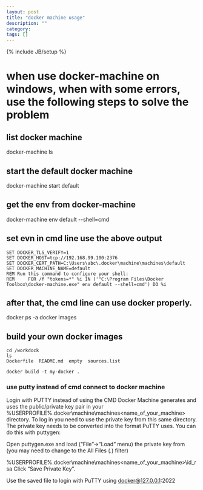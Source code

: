 ```yaml
---
layout: post
title: "docker machine usage"
description: ""
category: 
tags: []
---
```

{% include JB/setup %}

# when use docker-machine on windows, when with some errors, use the following steps to solve the problem

## list docker machine
docker-machine ls


## start the default docker machine
docker-machine start default

## get the env from docker-machine
docker-machine env default --shell=cmd


## set evn in cmd line use the above output
```
SET DOCKER_TLS_VERIFY=1
SET DOCKER_HOST=tcp://192.168.99.100:2376
SET DOCKER_CERT_PATH=C:\Users\abc\.docker\machine\machines\default
SET DOCKER_MACHINE_NAME=default
REM Run this command to configure your shell:
REM     FOR /f "tokens=*" %i IN ('"C:\Program Files\Docker Toolbox\docker-machine.exe" env default --shell=cmd') DO %i
```

## after that, the cmd line can use docker properly.
docker ps -a
docker images


## build your own docker images
```
cd /workdock
ls
Dockerfile  README.md  empty  sources.list

docker build -t my-docker .
```


### use putty instead of cmd connect to docker machine
Login with PUTTY instead of using the CMD
Docker Machine generates and uses the public/private key pair in your %USERPROFILE%\.docker\machine\machines\<name_of_your_machine> directory. To log in you need to use the private key from this same directory. The private key needs to be converted into the format PuTTY uses. You can do this with puttygen:

Open puttygen.exe and load (“File”->“Load” menu) the private key from (you may need to change to the All Files (*.*) filter)

%USERPROFILE%\.docker\machine\machines\<name_of_your_machine>\id_rsa
Click “Save Private Key”.

Use the saved file to login with PuTTY using docker@127.0.0.1:2022


